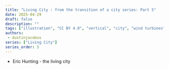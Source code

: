 ```yaml
---
title: "Living City : from the transition of a city series: Part 5"
date: 2025-04-29
draft: false
description: ""
tags: ["illustration", "CC BY 4.0", "vertical", "city", "wind turbines", "people", "transport"]
authors:
 - dustinjacobus
series: ["Living City"]
series_order: 5
---
```


- Eric Hunting - the living city
